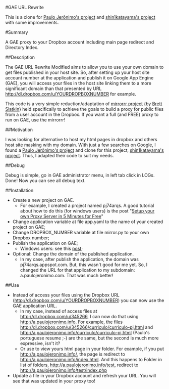 #GAE URL Rewrite

This is a clone for [Paulo Jerônimo's project](https://code.google.com/p/dropbprox/) and [shin1katayama's project](https://code.google.com/r/shin1katayama-dropbprox-directoryindex/) with some improvements.

#Summary

A GAE proxy to your Dropbox account including main page redirect and Directory Index.

##Description

The GAE URL Rewrite Modified aims to allow you to use your own domain to get files published in your host site. So, after setting up your host site account number at the application and publish it on Google App Engine (GAE), you will access your files in the host site linking them to a more significant domain than that presented by URL http://dl.dropbox.com/u/YOURDROPBOXNUMBER for example.

This code is a very simple reduction/adaptation of [mirrorrr project](http://code.google.com/p/mirrorrr/) {by [Brett Slatkin](http://www.onebigfluke.com/)} held specifically to achieve the goals to build a proxy for public files from a user account in the Dropbox. If you want a full (and FREE) proxy to run on GAE, use the mirrorrr!

##Motivation

I was looking for alternative to host my html pages in dropbox and others host site masking with my domain. With just a few searches on Google, I found a [Paulo Jerônimo's project](https://code.google.com/p/dropbprox/) and clone for this project, [shin1katayama's project](https://code.google.com/r/shin1katayama-dropbprox-directoryindex/). Thus, I adapted their code to suit my needs.

##Debug

Debug is simple, go in GAE administrator menu, in left tab click in LOGs.
Done! Now you can see all debug text.

##Installation

* Create a new project on GAE.
  * For example, I created a project named pj74arqs. A good tutorial about how to do this (for windows users) is the post "[Setup your own Proxy Server in 5 Minutes for Free](http://www.labnol.org/internet/setup-proxy-server/12890/)"
* Change application variable at file app.yaml to the name of your created project on GAE;
* Change DROPBOX_NUMBER variable at file mirror.py to your own Dropbox number;
* Publish the application on GAE;
  * Windows users: see this [post](http://www.labnol.org/internet/setup-proxy-server/12890/);
* Optional: Change the domain of the published application.
  * In my case, after publish the application, the domain was pj74arqs.appspot.com. But, this wasn't good for me yet. So, I changed the URL for that application to my subdomain: a.paulojeronimo.com. That was much better!

##Use

* Instead of access your files using the Dropbox URL (http://dl.dropbox.com/u/YOURDROPBOXNUMBER) you can now use the GAE application URL.
  * In my case, instead of access files at http://dl.dropbox.com/u/345266, I can now do that using http://a.paulojeronimo.info. For example, the files http://dl.dropbox.com/u/345266/curriculo/curriculo-pj.html and http://a.paulojeronimo.info/curriculo/curriculo-pj.html (Paulo's portuguese resume ;-) are the same, but the second is much more expressive, isn't it?
  * Or use to view yours html page in your folder. For example, if you put http://a.paulojeronimo.info/, the page is redirect to http://a.paulojeronimo.info/index.html. And this happens to Folder in list of folders, http://a.paulojeronimo.info/test, redirect to http://a.paulojeronimo.info/test/index.php
* Update a file in your Dropbox account and refresh your URL. You will see that was updated in your proxy too!
